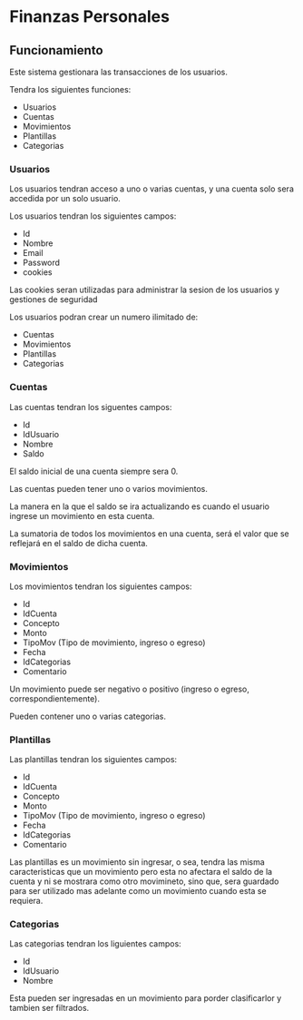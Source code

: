 # Finanzas Personales

## Funcionamiento
Este sistema gestionara las transacciones de los usuarios.

Tendra los siguientes funciones:
* Usuarios
* Cuentas
* Movimientos
* Plantillas
* Categorias

### **Usuarios**
Los usuarios tendran acceso a uno o varias cuentas, y una cuenta solo sera accedida por un solo usuario.

Los usuarios tendran los siguientes campos:
* Id
* Nombre
* Email
* Password
* cookies

Las cookies seran utilizadas para administrar la sesion de los usuarios y gestiones de seguridad

Los usuarios podran crear un numero ilimitado de:
* Cuentas
* Movimientos
* Plantillas
* Categorias

### **Cuentas**
Las cuentas tendran los siguentes campos:
* Id
* IdUsuario
* Nombre
* Saldo

El saldo inicial de una cuenta siempre sera 0.

Las cuentas pueden tener uno o varios movimientos.

La manera en la que el saldo se ira actualizando es cuando el usuario ingrese un movimiento en esta cuenta.

La sumatoria de todos los movimientos en una cuenta, será el valor que se reflejará en el saldo de dicha cuenta.

### **Movimientos**
Los movimientos tendran los siguientes campos:

* Id
* IdCuenta
* Concepto
* Monto
* TipoMov (Tipo de movimiento, ingreso o egreso)
* Fecha
* IdCategorias
* Comentario

Un movimiento puede ser negativo o positivo (ingreso o egreso, correspondientemente).

Pueden contener uno o varias categorias.

### **Plantillas**

Las plantillas tendran los siguientes campos:

* Id
* IdCuenta
* Concepto
* Monto
* TipoMov (Tipo de movimiento, ingreso o egreso)
* Fecha
* IdCategorias
* Comentario

Las plantillas es un movimiento sin ingresar, o sea, tendra las misma caracteristicas que un movimiento pero esta no afectara el saldo de la cuenta y ni se mostrara como otro movimineto, sino que, sera guardado para ser utilizado mas adelante como un movimiento cuando esta se requiera.

### **Categorias**
Las categorias tendran los liguientes campos:

* Id
* IdUsuario
* Nombre

Esta pueden ser ingresadas en un movimiento para porder clasificarlor y tambien ser filtrados.